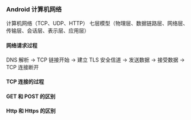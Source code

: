 ### Android 计算机网络

计算机网络（TCP、UDP、HTTP）
七层模型（物理层、数据链路层、网络层、传输层、会话层、表示层、应用层）

#### 网络请求过程

DNS 解析 -> TCP 链接开始 -> 建立 TLS 安全信道 -> 发送数据 -> 接受数据 -> TCP 连接断开

#### TCP 连接的过程

#### GET 和 POST 的区别

#### Http 和 Https 的区别
